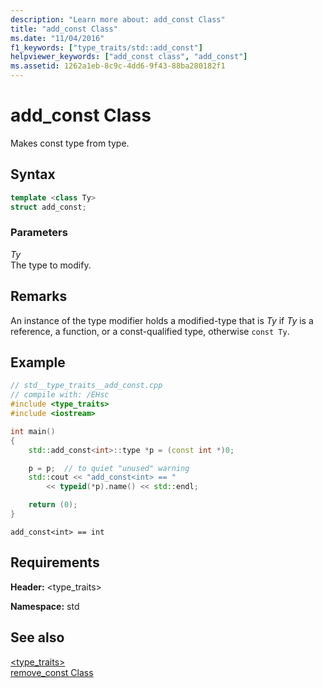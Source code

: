 ```yaml
---
description: "Learn more about: add_const Class"
title: "add_const Class"
ms.date: "11/04/2016"
f1_keywords: ["type_traits/std::add_const"]
helpviewer_keywords: ["add_const class", "add_const"]
ms.assetid: 1262a1eb-8c9c-4dd6-9f43-88ba280182f1
---
```

# add_const Class

Makes const type from type.

## Syntax

```cpp
template <class Ty>
struct add_const;
```

### Parameters

*Ty*\
The type to modify.

## Remarks

An instance of the type modifier holds a modified-type that is *Ty* if *Ty* is a reference, a function, or a const-qualified type, otherwise `const Ty`.

## Example

```cpp
// std__type_traits__add_const.cpp
// compile with: /EHsc
#include <type_traits>
#include <iostream>

int main()
{
    std::add_const<int>::type *p = (const int *)0;

    p = p;  // to quiet "unused" warning
    std::cout << "add_const<int> == "
        << typeid(*p).name() << std::endl;

    return (0);
}
```

```Output
add_const<int> == int
```

## Requirements

**Header:** \<type_traits>

**Namespace:** std

## See also

[<type_traits>](type-traits.md)\
[remove_const Class](remove-const-class.md)
